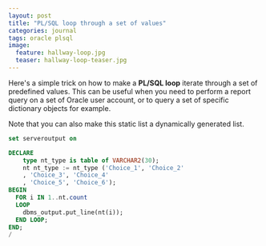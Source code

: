 ```yaml
---
layout: post
title: "PL/SQL loop through a set of values"
categories: journal
tags: oracle plsql
image:
  feature: hallway-loop.jpg
  teaser: hallway-loop-teaser.jpg
---
```

Here's a simple trick on how to make a **PL/SQL loop** iterate through a set of predefined values.
This can be useful when you need to perform a report query on a set of Oracle user account, or to query a set of specific dictionary objects for example.

Note that you can also make this static list a dynamically generated list.

```sql
set serveroutput on

DECLARE
    type nt_type is table of VARCHAR2(30);
    nt nt_type := nt_type ('Choice_1', 'Choice_2'
    , 'Choice_3', 'Choice_4'
    , 'Choice_5', 'Choice_6');
BEGIN
  FOR i IN 1..nt.count
  LOOP
    dbms_output.put_line(nt(i));
  END LOOP;
END;
/
```

